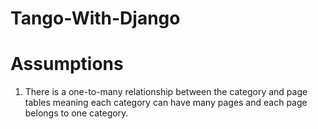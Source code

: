 Tango-With-Django
=================

# Assumptions
1. There is a one-to-many relationship between the category and page tables meaning each category can have many pages and each page belongs to one category.
